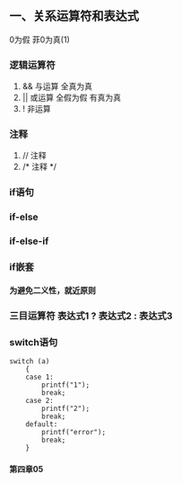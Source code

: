 ## 一、关系运算符和表达式

0为假 菲0为真(1)  

### 逻辑运算符
1. && 与运算 全真为真
2. || 或运算 全假为假 有真为真
3. ! 非运算 

### 注释
1. // 注释
2. /* 注释 */

### if语句

### if-else
### if-else-if

### if嵌套
#### 为避免二义性，就近原则

### 三目运算符 表达式1 ? 表达式2 : 表达式3

### switch语句
```
switch (a)
    {
    case 1:
        printf("1");
        break;
    case 2:
        printf("2");
        break;
    default:
        printf("error");
        break;
    }
```

#### 第四章05